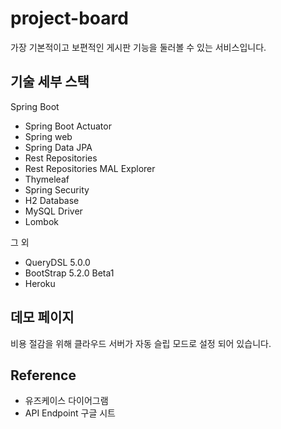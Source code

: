 # project-board

가장 기본적이고 보편적인 게시판 기능을 둘러볼 수 있는 서비스입니다.



## 기술 세부 스택

Spring Boot

* Spring Boot Actuator
* Spring web
* Spring Data JPA
* Rest Repositories
* Rest Repositories MAL Explorer
* Thymeleaf
* Spring Security
* H2 Database
* MySQL Driver
* Lombok

그 외 
* QueryDSL 5.0.0
* BootStrap 5.2.0 Beta1
* Heroku

## 데모 페이지
비용 절감을 위해 클라우드 서버가 자동 슬립 모드로 설정 되어 있습니다.

## Reference
* 유즈케이스 다이어그램
* API Endpoint 구글 시트
    
  
